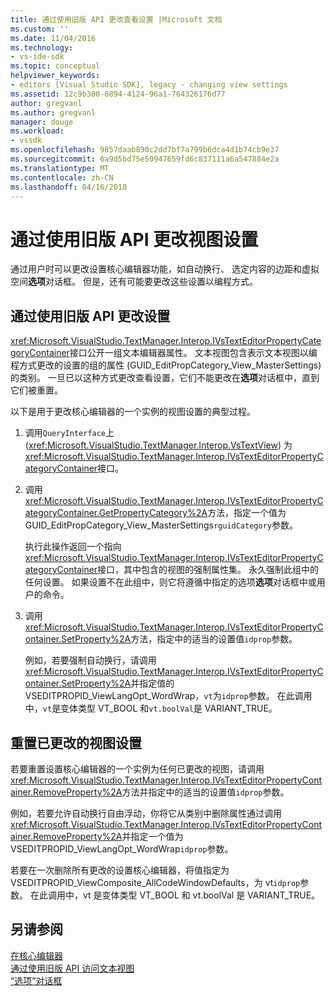 ```yaml
---
title: 通过使用旧版 API 更改查看设置 |Microsoft 文档
ms.custom: ''
ms.date: 11/04/2016
ms.technology:
- vs-ide-sdk
ms.topic: conceptual
helpviewer_keywords:
- editors [Visual Studio SDK], legacy - changing view settings
ms.assetid: 12c9b300-0894-4124-96a1-764326176d77
author: gregvanl
ms.author: gregvanl
manager: douge
ms.workload:
- vssdk
ms.openlocfilehash: 9857daab890c2dd7bf7a799b6dca4d1b74cb9e37
ms.sourcegitcommit: 6a9d5bd75e50947659fd6c837111a6a547884e2a
ms.translationtype: MT
ms.contentlocale: zh-CN
ms.lasthandoff: 04/16/2018
---
```

# <a name="changing-view-settings-by-using-the-legacy-api"></a>通过使用旧版 API 更改视图设置
通过用户时可以更改设置核心编辑器功能，如自动换行、 选定内容的边距和虚拟空间**选项**对话框。 但是，还有可能要更改这些设置以编程方式。  
  
## <a name="changing-settings-by-using-the-legacy-api"></a>通过使用旧版 API 更改设置  
 <xref:Microsoft.VisualStudio.TextManager.Interop.IVsTextEditorPropertyCategoryContainer>接口公开一组文本编辑器属性。 文本视图包含表示文本视图以编程方式更改的设置的组的属性 (GUID_EditPropCategory_View_MasterSettings) 的类别。 一旦已以这种方式更改查看设置，它们不能更改在**选项**对话框中，直到它们被重置。  
  
 以下是用于更改核心编辑器的一个实例的视图设置的典型过程。  
  
1.  调用`QueryInterface`上 (<xref:Microsoft.VisualStudio.TextManager.Interop.VsTextView>) 为<xref:Microsoft.VisualStudio.TextManager.Interop.IVsTextEditorPropertyCategoryContainer>接口。  
  
2.  调用<xref:Microsoft.VisualStudio.TextManager.Interop.IVsTextEditorPropertyCategoryContainer.GetPropertyCategory%2A>方法，指定一个值为 GUID_EditPropCategory_View_MasterSettings`rguidCategory`参数。  
  
     执行此操作返回一个指向<xref:Microsoft.VisualStudio.TextManager.Interop.IVsTextEditorPropertyCategoryContainer>接口，其中包含的视图的强制属性集。 永久强制此组中的任何设置。 如果设置不在此组中，则它将遵循中指定的选项**选项**对话框中或用户的命令。  
  
3.  调用<xref:Microsoft.VisualStudio.TextManager.Interop.IVsTextEditorPropertyContainer.SetProperty%2A>方法，指定中的适当的设置值`idprop`参数。  
  
     例如，若要强制自动换行，请调用<xref:Microsoft.VisualStudio.TextManager.Interop.IVsTextEditorPropertyContainer.SetProperty%2A>并指定值的 VSEDITPROPID_ViewLangOpt_WordWrap，`vt`为`idprop`参数。 在此调用中，`vt`是变体类型 VT_BOOL 和`vt.boolVal`是 VARIANT_TRUE。  
  
## <a name="resetting-changed-view-settings"></a>重置已更改的视图设置  
 若要重置设置核心编辑器的一个实例为任何已更改的视图，请调用<xref:Microsoft.VisualStudio.TextManager.Interop.IVsTextEditorPropertyContainer.RemoveProperty%2A>方法并指定中的适当的设置值`idprop`参数。  
  
 例如，若要允许自动换行自由浮动，你将它从类别中删除属性通过调用<xref:Microsoft.VisualStudio.TextManager.Interop.IVsTextEditorPropertyContainer.RemoveProperty%2A>并指定一个值为 VSEDITPROPID_ViewLangOpt_WordWrap`idprop`参数。  
  
 若要在一次删除所有更改的设置核心编辑器，将值指定为 VSEDITPROPID_ViewComposite_AllCodeWindowDefaults，为 vt`idprop`参数。 在此调用中，vt 是变体类型 VT_BOOL 和 vt.boolVal 是 VARIANT_TRUE。  
  
## <a name="see-also"></a>另请参阅  
 [在核心编辑器](../extensibility/inside-the-core-editor.md)   
 [通过使用旧版 API 访问文本视图](../extensibility/accessing-thetext-view-by-using-the-legacy-api.md)   
 [“选项”对话框](../ide/reference/options-dialog-box-visual-studio.md)